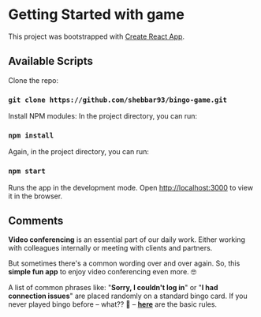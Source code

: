 # Getting Started with game

This project was bootstrapped with [Create React App](https://github.com/facebook/create-react-app).

## Available Scripts

Clone the repo:

### `git clone https://github.com/shebbar93/bingo-game.git`

Install NPM modules:
In the project directory, you can run:

### `npm install`

Again, in the project directory, you can run:

### `npm start`

Runs the app in the development mode.
Open [http://localhost:3000](http://localhost:3000) to view it in the browser.


## Comments
**Video conferencing** is an essential part of our daily work. Either working with colleagues internally or meeting with clients and partners. 

But sometimes there's a common wording over and over again. So, this **simple fun app** to enjoy video conferencing even more. 🤓

A list of common phrases like: "**Sorry, I couldn't log in**" or "**I had connection issues**" are placed randomly on a standard bingo card. 
If you never played bingo before – what?? 🤯 – [**here**](https://en.wikipedia.org/wiki/Bingo_(American_version)) are the basic rules.
